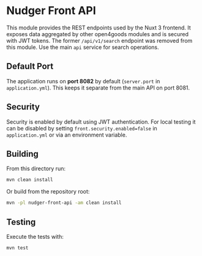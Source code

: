 # Nudger Front API

This module provides the REST endpoints used by the Nuxt 3 frontend. It exposes data aggregated by other open4goods modules and is secured with JWT tokens.
The former `/api/v1/search` endpoint was removed from this module.
Use the main `api` service for search operations.

## Default Port

The application runs on **port 8082** by default (`server.port` in `application.yml`). This keeps it separate from the main API on port 8081.

## Security

Security is enabled by default using JWT authentication. For local testing it can be disabled by setting
`front.security.enabled=false` in `application.yml` or via an environment variable.

## Building

From this directory run:

```bash
mvn clean install
```

Or build from the repository root:

```bash
mvn -pl nudger-front-api -am clean install
```

## Testing

Execute the tests with:

```bash
mvn test
```
